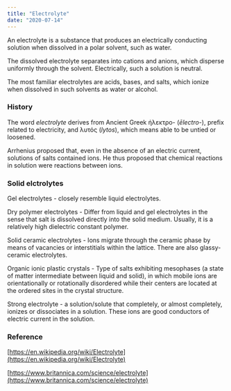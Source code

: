 ```yaml
---
title: "Electrolyte"
date: "2020-07-14"
---
```


An electrolyte is a substance that produces an electrically conducting solution when dissolved in a polar solvent, such as water.

The dissolved electrolyte separates into cations and anions, which disperse uniformly through the solvent. Electrically, such a solution is neutral.

The most familiar electrolytes are acids, bases, and salts, which ionize when dissolved in such solvents as water or alcohol. 

### History

The word _electrolyte_ derives from Ancient Greek ήλεκτρο- (_ēlectro_\-), prefix related to electricity, and λυτός (_lytos_), which means able to be untied or loosened.

Arrhenius proposed that, even in the absence of an electric current, solutions of salts contained ions. He thus proposed that chemical reactions in solution were reactions between ions.

### Solid elctrolytes

Gel electrolytes \- closely resemble liquid electrolytes.

Dry polymer electrolytes - Differ from liquid and gel electrolytes in the sense that salt is dissolved directly into the solid medium. Usually, it is a relatively high dielectric constant polymer.

Solid ceramic electrolytes - Ions migrate through the ceramic phase by means of vacancies or interstitials within the lattice. There are also glassy-ceramic electrolytes.

Organic ionic plastic crystals - Type of salts exhibiting mesophases (a state of matter intermediate between liquid and solid), in which mobile ions are orientationally or rotationally disordered while their centers are located at the ordered sites in the crystal structure.

Strong electrolyte - a solution/solute that completely, or almost completely, ionizes or dissociates in a solution. These ions are good conductors of electric current in the solution.

### Reference

[https://en.wikipedia.org/wiki/Electrolyte](https://en.wikipedia.org/wiki/Electrolyte)

[https://www.britannica.com/science/electrolyte](https://www.britannica.com/science/electrolyte)
